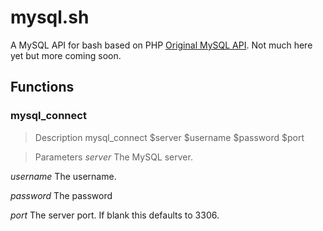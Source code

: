 mysql.sh
========

A MySQL API for bash based on PHP
[Original MySQL API](http://php.net/manual/en/book.mysql.php). Not
much here yet but more coming soon.

Functions
---------

### mysql_connect

> Description
    mysql_connect $server $username $password $port

> Parameters
*server*
The MySQL server.

*username*
The username.

*password*
The password

*port*
The server port. If blank this defaults to 3306.
